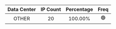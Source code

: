 | Data Center | IP Count | Percentage | Freq |
|:------------:|:--------:|:-----------:|:-----:|
| OTHER | 20 | 100.00% | 🟢 |